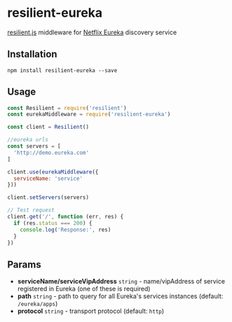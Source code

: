 # resilient-eureka
[resilient.js](https://github.com/resilient-http/resilient.js) middleware for [Netflix Eureka](https://github.com/Netflix/eureka) discovery service


## Installation

```
npm install resilient-eureka --save
```

## Usage

```js
const Resilient = require('resilient')
const eurekaMiddleware = require('resilient-eureka')

const client = Resilient()

//eureka urls
const servers = [
  'http://demo.eureka.com'
]

client.use(eurekaMiddleware({
  serviceName: 'service'
}))

client.setServers(servers)

// Test request
client.get('/', function (err, res) {
  if (res.status === 200) {
    console.log('Response:', res)
  }
})
```

## Params

- **serviceName/serviceVipAddress** `string` - name/vipAddress of service registered in Eureka (one of these is required)
- **path** `string` - path to query for all Eureka's services instances (default: `/eureka/apps`)
- **protocol** `string` - transport protocol (default: `http`)